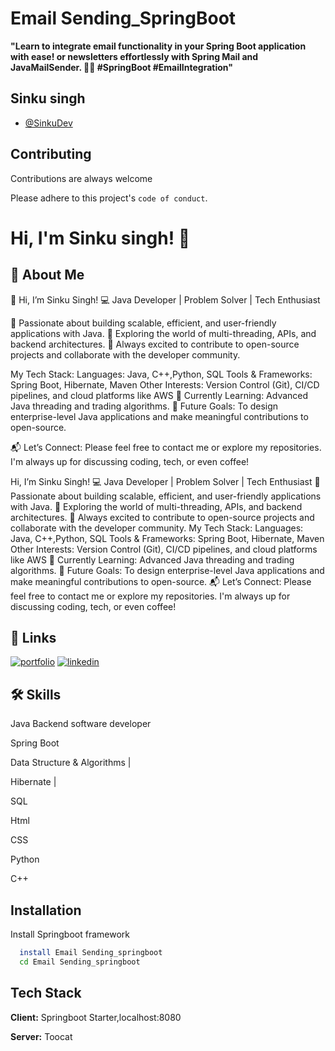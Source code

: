 
# Email Sending_SpringBoot



**"Learn to integrate email functionality in your Spring Boot application with ease!  or newsletters effortlessly with Spring Mail and JavaMailSender. 🚀📧 #SpringBoot #EmailIntegration"**  


## Sinku singh

- [@SinkuDev](https://github.com/SinkuDev)


## Contributing

Contributions are always welcome

Please adhere to this project's `code of conduct`.


# Hi, I'm Sinku singh! 👋


## 🚀 About Me
👋 Hi, I’m Sinku Singh!
💻 Java Developer | Problem Solver | Tech Enthusiast

🔹 Passionate about building scalable, efficient, and user-friendly applications with Java.
🔹 Exploring the world of multi-threading, APIs, and backend architectures.
🔹 Always excited to contribute to open-source projects and collaborate with the developer community.

My Tech Stack:
Languages: Java, C++,Python, SQL
Tools & Frameworks: Spring Boot, Hibernate, Maven
Other Interests: Version Control (Git), CI/CD pipelines, and cloud platforms like AWS
🌟 Currently Learning: Advanced Java threading and trading algorithms.
🚀 Future Goals: To design enterprise-level Java applications and make meaningful contributions to open-source.

📬 Let’s Connect:
Please feel free to contact me or explore my repositories. I'm always up for discussing coding, tech, or even coffee!


Hi, I’m Sinku Singh! 💻 Java Developer | Problem Solver | Tech Enthusiast 🔹 Passionate about building scalable, efficient, and user-friendly applications with Java. 🔹 Exploring the world of multi-threading, APIs, and backend architectures. 🔹 Always excited to contribute to open-source projects and collaborate with the developer community. My Tech Stack: Languages: Java, C++,Python, SQL Tools & Frameworks: Spring Boot, Hibernate, Maven Other Interests: Version Control (Git), CI/CD pipelines, and cloud platforms like AWS 🌟 Currently Learning: Advanced Java threading and trading algorithms. 🚀 Future Goals: To design enterprise-level Java applications and make meaningful contributions to open-source. 📬 Let’s Connect: Please feel free to contact me or explore my repositories. I'm always up for discussing coding, tech, or even coffee! 




## 🔗 Links
[![portfolio](https://img.shields.io/badge/my_portfolio-000?style=for-the-badge&logo=ko-fi&logoColor=white)](https://github.com/SinkuDev)
[![linkedin](https://img.shields.io/badge/linkedin-0A66C2?style=for-the-badge&logo=linkedin&logoColor=white)](https://www.linkedin.com/in/sinku-singh-7a22ab233/)


## 🛠 Skills
Java Backend software developer 

Spring Boot 

Data Structure & Algorithms | 

Hibernate | 

SQL

Html

CSS

Python

C++





## Installation

Install Springboot framework

```bash
  install Email Sending_springboot
  cd Email Sending_springboot
```
    
## Tech Stack

**Client:** Springboot Starter,localhost:8080

**Server:** Toocat

